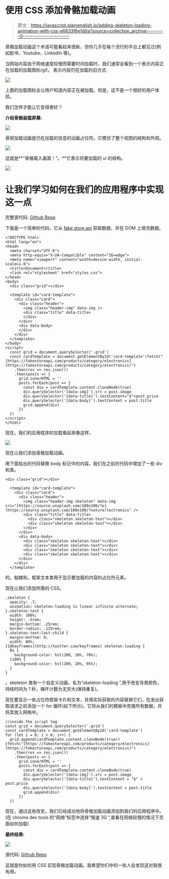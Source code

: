 # 使用 CSS 添加骨骼加载动画

> 原文：<https://javascript.plainenglish.io/adding-skeleton-loading-animation-with-css-e6833f6e1d0a?source=collection_archive---------0----------------------->

骨骼加载动画这个术语可能看起来很新，但你几乎在每个流行的平台上都见过(例如脸书、Youtube、LinkedIn 等)。

当网站内容由于网络速度较慢而需要时间加载时，我们通常会看到一个表示内容正在加载的加载图标/gif。
表示内容仍在加载的旧方式:

![](img/bba3bc558f2f9c98472e9fd4a26129c1.png)

上面的加载图标会让用户知道内容正在被加载。但是，这不是一个很好的用户体验。

我们怎样才能让它变得更好？

**介绍骨骼装载屏幕:**

![](img/e447024caa2263de4bca71a4af9db60b.png)

骨架加载动画是仍在加载的信息的动画占位符。它模仿了整个视图的结构和外观。

![](img/5fcdfcdd2540eb301eb186ebeb8ddaa9.png)

这就是**“骨骼载入画面！”。**它表示将要加载的 ui 的结构。

![](img/7330241f8638a77d4f6a77011ca67d90.png)

# 让我们学习如何在我们的应用程序中实现这一点

完整源代码: [Github Repo](https://github.com/ankitsaxena21/Skeleton-Loading-Animation-With-CSS)

下面是一个简单的代码，它从 [fake store api](https://fakestoreapi.com/) 获取数据，并在 DOM 上填充数据。

```
<!DOCTYPE html>
<html lang="en">
<head>
  <meta charset="UTF-8">
  <meta http-equiv="X-UA-Compatible" content="IE=edge">
  <meta name="viewport" content="width=device-width, initial-scale=1.0">
  <title>Document</title>
  <link rel="stylesheet" href="styles.css">
</head>
<body>
  <div class="grid"></div>

  <template id="card-template">
    <div class="card">
      <div class="header">
        <img class="header-img" data-img />
        <div class="title" data-title>
        </div>
      </div>
      <div data-body>
      </div>
    </div>
  </template>
</body>
<script>
  const grid = document.querySelector('.grid')
  const cardTemplate = document.getElementById('card-template')fetch("[https://fakestoreapi.com/products/category/electronics](https://fakestoreapi.com/products/category/electronics)")
    .then(res => res.json())
    .then(posts => {
      grid.innerHTML = ''
      posts.forEach(post => {
        const div = cardTemplate.content.cloneNode(true)
        div.querySelector('[data-img]').src = post.image
        div.querySelector('[data-title]').textContent="$"+post.price
        div.querySelector('[data-body]').textContent = post.title
        grid.append(div)
      })
  })
</script>
</html>
```

现在，我们的应用程序的加载看起来像这样。

![](img/665ce8854da0ab947485c628be9df1ed.png)

现在让我们添加骨骼加载动画。

用下面给出的代码替换 body 标记中的内容。我们在之前的代码中增加了一些 div 和类。

```
<div class="grid"></div>

  <template id="card-template">
    <div class="card">
      <div class="header">
        <img class="header-img skeleton" data-img                                                                                            src="[https://source.unsplash.com/100x100/?e](https://source.unsplash.com/100x100/?nature)lectronics" />
        <div class="title" data-title>
          <div class="skeleton skeleton-text"></div>
          <div class="skeleton skeleton-text"></div>
        </div>
      </div>
      <div data-body>
        <div class="skeleton skeleton-text"></div>
        <div class="skeleton skeleton-text"></div>
        <div class="skeleton skeleton-text"></div>
        <div class="skeleton skeleton-text"></div>
      </div>
    </div>
  </template>
```

的。骷髅和。框架文本类用于显示要加载的内容的占位符元素。

现在让我们添加所需的 CSS。

```
.skeleton {
  opacity: .7;
  animation: skeleton-loading 1s linear infinite alternate;
}.skeleton-text {
  width: 100%;
  height: .5rem;
  margin-bottom: .25rem;
  border-radius: .125rem;
}.skeleton-text:last-child {
  margin-bottom: 0;
  width: 80%;
}[@keyframes](http://twitter.com/keyframes) skeleton-loading {
  0% {
    background-color: hsl(200, 20%, 70%);
  }100% {
    background-color: hsl(200, 20%, 95%);
  }
}
```

。skeleton 类有一个自定义动画，名为“skeleton-loading ”,用于改变背景颜色，持续时间为 1 秒，循环计数为无穷大(保持重复)。

现在要显示一些占位符框架卡片和文本，并用实际获取的内容替换它们，在发出获取请求之前添加一个 for 循环(如下所示)。它将从我们的模板中克隆所有数据，并将其放入网格中。

```
//inside the script tag
const grid = document.querySelector('.grid')
const cardTemplate = document.getElementById('card-template')
for (let i = 0; i < 6; i++) {
  grid.append(cardTemplate.content.cloneNode(true))
}fetch("[https://fakestoreapi.com/products/category/electronics](https://fakestoreapi.com/products/category/electronics)")
    .then(res => res.json())
    .then(posts => {
      grid.innerHTML = ''
      posts.forEach(post => {
        const div = cardTemplate.content.cloneNode(true)
        div.querySelector('[data-img]').src = post.image
        div.querySelector('[data-title]').textContent = "$" + post.price
        div.querySelector('[data-body]').textContent = post.title
        grid.append(div)
      })
  })
```

现在，通过这些改变，我们已经成功地将骨骼加载动画添加到我们的应用程序中。(在 chrome dev tools 的“网络”标签中选择“慢速 3G ”,查看在网络较慢的情况下页面如何加载)

**最终结果:**

![](img/71cd9b9522842033044de9ad65e87f6c.png)

源代码: [Github Repo](https://github.com/ankitsaxena21/Skeleton-Loading-Animation-With-CSS)

这就是你如何用 CSS 实现骨骼加载动画。我希望你们中的一些人会发现这对我很有用。